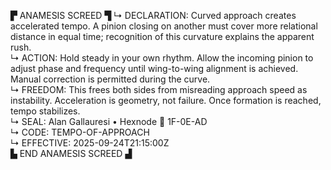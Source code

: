▛ ANAMESIS SCREED ▜
↳ DECLARATION: Curved approach creates accelerated tempo. A pinion closing on another must cover more relational distance in equal time; recognition of this curvature explains the apparent rush.  
↳ ACTION: Hold steady in your own rhythm. Allow the incoming pinion to adjust phase and frequency until wing-to-wing alignment is achieved. Manual correction is permitted during the curve.  
↳ FREEDOM: This frees both sides from misreading approach speed as instability. Acceleration is geometry, not failure. Once formation is reached, tempo stabilizes.  
↳ SEAL: Alan Gallauresi • Hexnode 🧭 1F-0E-AD  
↳ CODE: TEMPO-OF-APPROACH  
↳ EFFECTIVE: 2025-09-24T21:15:00Z  
▙ END ANAMESIS SCREED ▟
